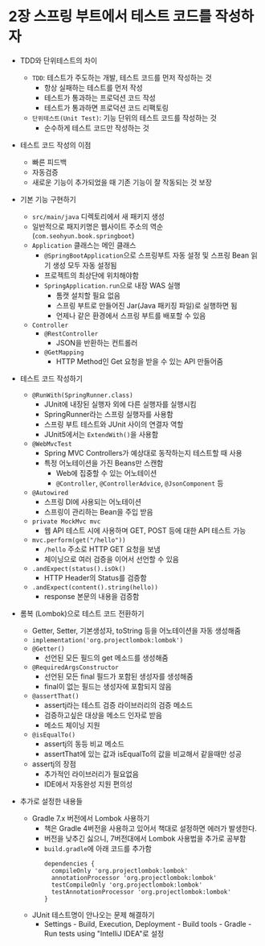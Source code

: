 # 2장 스프링 부트에서 테스트 코드를 작성하자

- TDD와 단위테스트의 차이
  - `TDD`: 테스트가 주도하는 개발, 테스트 코드를 먼저 작성하는 것
    - 항상 실패하는 테스트를 먼저 작성
    - 테스트가 통과하는 프로덕션 코드 작성
    - 테스트가 통과하면 프로덕션 코드 리팩토링
  - `단위테스트(Unit Test)`: 기능 단위의 테스트 코드를 작성하는 것
    - 순수하게 테스트 코드만 작성하는 것
- 테스트 코드 작성의 이점
  - 빠른 피드백
  - 자동검증
  - 새로운 기능이 추가되었을 때 기존 기능이 잘 작동되는 것 보장

- 기본 기능 구현하기
  - `src/main/java` 디렉토리에서 새 패키지 생성
  - 일반적으로 패지키명은 웹사이트 주소의 역순 (`com.seohyun.book.springboot`)
  - `Application` 클래스는 메인 클래스
    - `@SpringBootApplication`으로 스프링부트 자동 설정 및 스프링 Bean 읽기 생성 모두 자동 설정됨
    - 프로젝트의 최상단에 위치해야함
    - `SpringApplication.run`으로 내장 WAS 실행
      - 톰캣 설치할 필요 없음
      - 스프링 부트로 만들어진 Jar(Java 패키징 파일)로 실행하면 됨
      - 언제나 같은 환경에서 스프링 부트를 배포할 수 있음
  - `Controller`
    - `@RestController`
      - JSON을 반환하는 컨트롤러
    - `@GetMapping`
      - HTTP Method인 Get 요청을 받을 수 있는 API 만들어줌

- 테스트 코드 작성하기
  - `@RunWith(SpringRunner.class)`
    - JUnit에 내장된 실행자 외에 다른 실행자를 실행시킴
    - SpringRunner라는 스프링 실행자를 사용함
    - 스프링 부트 테스트와 JUnit 사이의 연결자 역할
    - JUnit5에서는 `ExtendWith()`을 사용함
  - `@WebMvcTest`
    - Spring MVC Controllers가 예상대로 동작하는지 테스트할 때 사용
    - 특정 어노테이션을 가진 Beans만 스캔함
      - Web에 집중할 수 있는 어노테이션
      - `@Controller`, `@ControllerAdvice`, `@JsonComponent` 등
  - `@Autowired`
    - 스프링 DI에 사용되는 어노테이션
    - 스프링이 관리하는 Bean을 주입 받음
  - `private MockMvc mvc`
    - 웹 API 테스트 시에 사용하며 GET, POST 등에 대한 API 테스트 가능
  - `mvc.perform(get("/hello"))`
    - `/hello` 주소로 HTTP GET 요청을 보냄
    - 체이닝으로 여러 검증을 이어서 선언할 수 있음
  - `.andExpect(status().isOk()`
    - HTTP Header의 Status를 검증함   
  - `.andExpect(content().string(hello))`
    - response 본문의 내용을 검증함

- 롬복 (Lombok)으로 테스트 코드 전환하기
  - Getter, Setter, 기본생성자, toString 등을 어노테이션을 자동 생성해줌
  - `implementation('org.projectlombok:lombok')`
  - `@Getter()`
    - 선언된 모든 필드의 get 메소드를 생성해줌
  - `@RequiredArgsConstructor`
    - 선언된 모든 final 필드가 포함된 생성자를 생성해줌
    - final이 없는 필드는 생성자에 포함되지 않음
  - `@assertThat()`
    - assertj라는 테스트 검증 라이브러리의 검증 메소드
    - 검증하고싶은 대상을 메소드 인자로 받음
    - 메소드 체이닝 지원
  - `@isEqualTo()`
    - assertj의 동등 비교 메소드
    - assertThat에 있는 값과 isEqualTo의 값을 비교해서 같을때만 성공
  - assertj의 장점
    - 추가적인 라이브러리가 필요없음
    - IDE에서 자동완성 지원 편의성

- 추가로 설정한 내용들
  - Gradle 7.x 버전에서 Lombok 사용하기
    - 책은 Gradle 4버전을 사용하고 있어서 책대로 설정하면 에러가 발생한다.
    - 버전을 낮추긴 싫으니, 7버전대에서 Lombok 사용법을 추가로 공부함
    - `build.gradle`에 아래 코드를 추가함
      ```
      dependencies {
        compileOnly 'org.projectlombok:lombok'
        annotationProcessor 'org.projectlombok:lombok'
        testCompileOnly 'org.projectlombok:lombok'
        testAnnotationProcessor 'org.projectlombok:lombok'
      }    
      ```
  - JUnit 테스트명이 안나오는 문제 해결하기
    - Settings - Build, Execution, Deployment - Build tools - Gradle - Run tests using "IntelliJ IDEA"로 설정